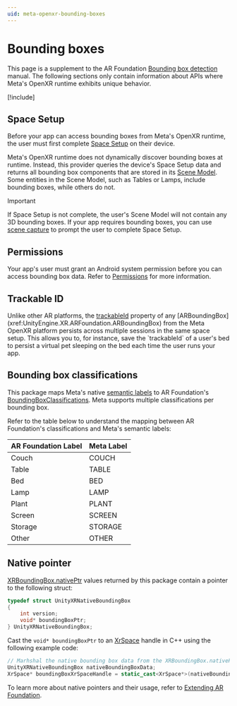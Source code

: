 ```yaml
---
uid: meta-openxr-bounding-boxes
---
```

# Bounding boxes

This page is a supplement to the AR Foundation [Bounding box detection](xref:arfoundation-bounding-box-detection) manual. The following sections only contain information about APIs where Meta's OpenXR runtime exhibits unique behavior.

[!include[](../snippets/arf-docs-tip.md)]

## Space Setup

Before your app can access bounding boxes from Meta's OpenXR runtime, the user must first complete [Space Setup](xref:meta-openxr-device-setup#space-setup) on their device.

Meta's OpenXR runtime does not dynamically discover bounding boxes at runtime. Instead, this provider queries the device's Space Setup data and returns all bounding box components that are stored in its [Scene Model](https://developer.oculus.com/documentation/native/android/openxr-scene-overview#scene-model). Some entities in the Scene Model, such as Tables or Lamps, include bounding boxes, while others do not.

> [!Important]
> If Space Setup is not complete, the user's Scene Model will not contain any 3D bounding boxes. If your app requires bounding boxes, you can use [scene capture](xref:meta-openxr-session#scene-capture) to prompt the user to complete Space Setup.

## Permissions

Your app's user must grant an Android system permission before you can access bounding box data. Refer to [Permissions](xref:meta-openxr-scene-setup#permissions) for more information.

## Trackable ID

Unlike other AR platforms, the [trackableId](xref:UnityEngine.XR.ARFoundation.ARTrackable`2.trackableId) property of any [ARBoundingBox](xref:UnityEngine.XR.ARFoundation.ARBoundingBox) from the Meta OpenXR platform persists across multiple sessions in the same space setup. This allows you to, for instance, save the `trackableId` of a user's bed to persist a virtual pet sleeping on the bed each time the user runs your app.

## Bounding box classifications

This package maps Meta's native [semantic labels](https://developer.oculus.com/documentation/native/android/mobile-scene-api-ref#getting-semantic-label-component) to AR Foundation's [BoundingBoxClassifications](xref:UnityEngine.XR.ARFoundation.ARBoundingBox.classifications). Meta supports multiple classifications per bounding box.

Refer to the table below to understand the mapping between AR Foundation's classifications and Meta's semantic labels:

| AR Foundation Label | Meta Label |
| :------------------ | :--------- |
| Couch               | COUCH   |
| Table               | TABLE   |
| Bed                 | BED     |
| Lamp                | LAMP    |
| Plant               | PLANT   |
| Screen              | SCREEN  |
| Storage             | STORAGE |
| Other               | OTHER   |

## Native pointer

[XRBoundingBox.nativePtr](xref:UnityEngine.XR.ARSubsystems.XRBoundingBox.nativePtr) values returned by this package contain a pointer to the following struct:

```c
typedef struct UnityXRNativeBoundingBox
{
    int version;
    void* boundingBoxPtr;
} UnityXRNativeBoundingBox;
```

Cast the `void* boundingBoxPtr` to an [XrSpace](https://registry.khronos.org/OpenXR/specs/1.0/html/xrspec.html#spaces) handle in C++ using the following example code:

```cpp
// Marhshal the native bounding box data from the XRBoundingBox.nativePtr in C#
UnityXRNativeBoundingBox nativeBoundingBoxData;
XrSpace* boundingBoxXrSpaceHandle = static_cast<XrSpace*>(nativeBoundingBoxData.boundingBoxPtr);
```

To learn more about native pointers and their usage, refer to [Extending AR Foundation](https://docs.unity3d.com/Packages/com.unity.xr.arfoundation@6.0/manual/architecture/extensions.html).
